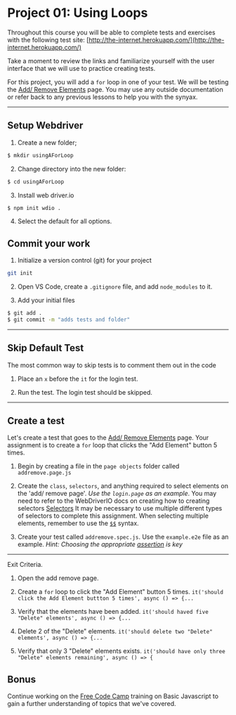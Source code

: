 # Project 01: Using Loops

Throughout this course you will be able to complete tests and exercises with the following test site: [http://the-internet.herokuapp.com/](http://the-internet.herokuapp.com/)

Take a moment to review the links and familiarize yourself with the user interface that we will use to practice creating tests.

For this project, you will add a `for` loop in one of your test. We will be testing the [Add/ Remove Elements](http://the-internet.herokuapp.com/add_remove_elements/) page. You may use any outside documentation or refer back to any previous lessons to help you with the synyax.



---


## Setup Webdriver


1. Create a new folder;

```sh
$ mkdir usingAForLoop
```

2. Change directory into the new folder:

```sh
$ cd usingAForLoop
```

3. Install web driver.io

```sh
$ npm init wdio .
```

4. Select the default for all options.

## Commit your work

1. Initialize a version control (git) for your project

```sh
git init
```

2. Open VS Code, create a `.gitignore` file, and add `node_modules` to it.

3. Add your initial files

```sh
$ git add .
$ git commit -m "adds tests and folder"
```

---


## Skip Default Test

The most common way to skip tests is to comment them out in the code

1. Place an `x` before the `it` for the login test.

2. Run the test. The login test should be skipped.

---

## Create a test

Let's create a test that goes to the [Add/ Remove Elements](http://the-internet.herokuapp.com/add_remove_elements/) page. Your assignment is to create a `for` loop that clicks the "Add Element" button 5 times. 

1. Begin by creating a file in the `page objects` folder called `addremove.page.js`


2. Create the `class`, `selectors`, and anything required to select elements on the 'add/ remove page'. *Use the `login.page` as an example*. You may need to refer to the WebDriverIO docs on creating how to creating selectors [Selectors](https://webdriver.io/docs/selectors/) It may be necessary to use multiple different types of selectors to complete this assignment. When selecting multiple elements, remember to use the [`$$`](https://webdriver.io/docs/api/browser/$$/) syntax. 


3. Create your test called `addremove.spec.js`. Use the `example.e2e` file as an example. 
*Hint: Choosing the appropriate [assertion](https://webdriver.io/docs/api/expect-webdriverio/#tobeelementsarrayofsize) is key*


---

Exit Criteria.

1. Open the add remove page.

2. Create a `for` loop to click the "Add Element" button 5 times. 
   `it('should click the Add Element buttton 5 times', async () => {...`

3. Verify that the elements have been added.
   `it('should haved five "Delete" elements', async () => {...`

4. Delete 2 of the "Delete" elements.
   `it('should delete two "Delete" elements', async () => {...`

5. Verify that only 3 "Delete" elements exists.
   `it('should have only three "Delete" elements remaining', async () => {`



## Bonus

Continue working on the [Free Code Camp](https://www.freecodecamp.org/learn/javascript-algorithms-and-data-structures/) training on Basic Javascript to gain a further understanding of topics that we've covered.
